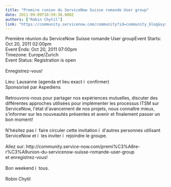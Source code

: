 ```yaml
---
title: "Premire runion du ServiceNow Suisse romande User group"
date: 2011-09-09T18:59:38.000Z
authors: ["Robin Chytil"]
link: "https://community.servicenow.com/community?id=community_blog&sys_id=29fde22ddbd0dbc01dcaf3231f9619bf"
---
```

<p>Première réunion du ServiceNow Suisse romande User groupEvent Starts: Oct 20, 2011 02:00pm <br />Event Ends: Oct 20, 2011 07:00pm <br />Timezone: Europe/Zurich <br />Event Status: Registration is open <br /><br />Enregistrez-vous!<br /><br />Lieu: Lausanne (agenda et lieu exact í  confirmer) <br />Sponsorisé par Aspediens <br /><br /><!-- break --> Retrouvons-nous pour partager nos expériences mutuelles, discuter des différentes approches utilisées pour implémenter les processus ITSM sur ServiceNow, l'état d'avancement de nos projets, nous connaître mieux, s'informer sur les nouveautés présentes et avenir et finalement passer un bon moment! <br /><br />N'hésitez pas í  faire circuler cette invitation í  d'autres personnes utilisant ServiceNow et í  les inviter í  rejoindre le groupe. <br /><br />Allez sur: http://community.service-now.com/premi%C3%A8re-r%C3%A9union-du-servicenow-suisse-romande-user-group<br />et enregistrez-vous!<br /><br />Bon weekend í  tous.<br /><br />Robin Chytil</p>